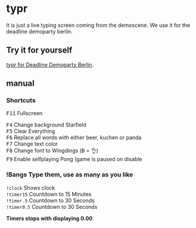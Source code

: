 # typr
It is just a live typing screen coming from the demoscene. We use it for the deadline demoparty berlin.

## Try it for yourself ##
[typr for Deadline Demoparty Berlin](http://deadline.untergrund.net/typr/).

## manual ##
### Shortcuts ###

<kbd>F11</kbd> Fullscreen  
  
<kbd>F4</kbd> Change background Starfield  
<kbd>F5</kbd> Clear Everything  
<kbd>F6</kbd> Replace all words with either beer, kuchen or panda  
<kbd>F7</kbd> Change text color  
<kbd>F8</kbd> Change font to Wingdings (<kbd>B</kbd> = 👌)  
<kbd>F9</kbd> Enable selfplaying Pong (game is paused on disable  

### !Bangs Type them, use as many as you like ###

`!clock`    Shows clock  
`!timer15`  Countdown to 15 Minutes  
`!timer.5`  Countdown to 30 Seconds  
`!timer0.5` Countdown to 30 Seconds  
  
**Timers stops with displaying 0.00**



